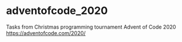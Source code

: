 # adventofcode_2020
Tasks from Christmas programming tournament Advent of Code 2020
https://adventofcode.com/2020/
